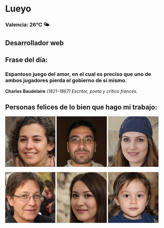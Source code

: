 # Lueyo
### Valencia:  26°C 🌤️
## Desarrollador web
## Frase del día:
<!-- START QUOTE -->
### Espantoso juego del amor, en el cual es preciso que uno de ambos jugadores pierda el gobierno de sí mismo.
**Charles Baudelaire** *(1821-1867) Escritor, poeta y crítico francés.*
<!-- END QUOTE -->






## Personas felices de lo bien que hago mi trabajo:

<p float="left">
  <img src="src/image_0.png" width="32%" />
  <img src="src/image_1.png" width="32%" /> 
  <img src="src/image_2.png" width="32%" />
</p>
<p float="left">
  <img src="src/image_3.png" width="32%" />
  <img src="src/image_4.png" width="32%" /> 
  <img src="src/image_5.png" width="32%" />
</p>
